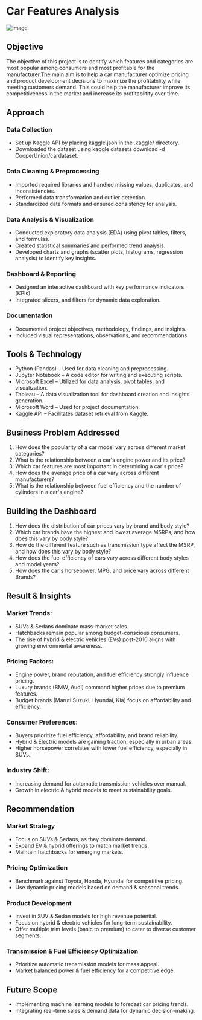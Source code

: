 # Car Features Analysis
![image](https://github.com/user-attachments/assets/42448362-5095-4b1c-9ada-e0e832336b2b)

## Objective 
The objective of this project is to dentify which features and categories are most popular among consumers and most profitable for the manufacturer.The main aim is to help a car manufacturer optimize pricing and product development decisions to maximize the profitability while meeting customers demand. This could help the manufacturer improve its competitiveness in the market and increase its profitablitity over time.

## Approach
### Data Collection
-	Set up Kaggle API by placing kaggle.json in the .kaggle/ directory.
-	Downloaded the dataset using kaggle datasets download -d CooperUnion/cardataset.
### Data Cleaning & Preprocessing 
-	Imported required libraries and handled missing values, duplicates, and inconsistencies.
-	Performed data transformation and outlier detection.
-	Standardized data formats and ensured consistency for analysis.
### Data Analysis & Visualization 
-	Conducted exploratory data analysis (EDA) using pivot tables, filters, and formulas.
-	Created statistical summaries and performed trend analysis.
-	Developed charts and graphs (scatter plots, histograms, regression analysis) to identify key insights.
### Dashboard & Reporting
-	Designed an interactive dashboard with key performance indicators (KPIs).
-	Integrated slicers, and filters for dynamic data exploration.
### Documentation 
-	Documented project objectives, methodology, findings, and insights.
-	Included visual representations, observations, and recommendations.

## Tools & Technology
-	Python (Pandas) – Used for data cleaning and preprocessing.
- Jupyter Notebook – A code editor for writing and executing scripts.
- Microsoft Excel – Utilized for data analysis, pivot tables, and visualization.
- Tableau – A data visualization tool for dashboard creation and insights generation.
- Microsoft Word – Used for project documentation.
- Kaggle API – Facilitates dataset retrieval from Kaggle.

## Business Problem Addressed
1.	How does the popularity of a car model vary across different market categories?
2.	What is the relationship between a car's engine power and its price?
3.	Which car features are most important in determining a car's price? 
4.	How does the average price of a car vary across different manufacturers?
5.	What is the relationship between fuel efficiency and the number of cylinders in a car's engine?

## Building the Dashboard
1. How does the distribution of car prices vary by brand and body style?
2. Which car brands have the highest and lowest average MSRPs, and how does this vary by body style?
3. How do the different feature such as transmission type affect the MSRP, and how does this vary by body style?
4. How does the fuel efficiency of cars vary across different body styles and model years?
5. How does the car's horsepower, MPG, and price vary across different Brands?

## Result & Insights 
### Market Trends:
- SUVs & Sedans dominate mass-market sales.
- Hatchbacks remain popular among budget-conscious consumers.
- The rise of hybrid & electric vehicles (EVs) post-2010 aligns with growing environmental awareness.
### Pricing Factors:
- Engine power, brand reputation, and fuel efficiency strongly influence pricing.
- Luxury brands (BMW, Audi) command higher prices due to premium features.
- Budget brands (Maruti Suzuki, Hyundai, Kia) focus on affordability and efficiency.
### Consumer Preferences:
- Buyers prioritize fuel efficiency, affordability, and brand reliability.
- Hybrid & Electric models are gaining traction, especially in urban areas.
- Higher horsepower correlates with lower fuel efficiency, especially in SUVs.
### Industry Shift:
- Increasing demand for automatic transmission vehicles over manual.
- Growth in electric & hybrid models to meet sustainability goals.

## Recommendation
### Market Strategy
- Focus on SUVs & Sedans, as they dominate demand.
- Expand EV & hybrid offerings to match market trends.
- Maintain hatchbacks for emerging markets.
### Pricing Optimization
- Benchmark against Toyota, Honda, Hyundai for competitive pricing.
- Use dynamic pricing models based on demand & seasonal trends.
### Product Development
- Invest in SUV & Sedan models for high revenue potential.
- Focus on hybrid & electric vehicles for long-term sustainability.
- Offer multiple trim levels (basic to premium) to cater to diverse customer segments.
### Transmission & Fuel Efficiency Optimization
- Prioritize automatic transmission models for mass appeal.
- Market balanced power & fuel efficiency for a competitive edge.

## Future Scope
- Implementing machine learning models to forecast car pricing trends.
- Integrating real-time sales & demand data for dynamic decision-making.

